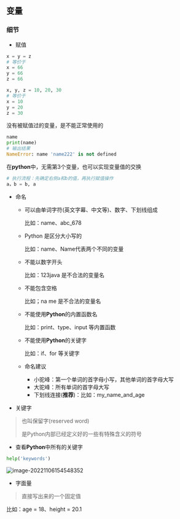 ## 变量

### 细节

* 赋值

```python
x = y = z
# 等价于
x = 66
y = 66
z = 66
```

```python
x, y, z = 10, 20, 30
# 等价于
x = 10
y = 20
z = 30
```

没有被赋值过的变量，是不能正常使用的

```python
name
print(name)
# 输出结果
NameError: name 'name222' is not defined
```

在**python**中，无需第3个变量，也可以实现变量值的交换

```python
# 执行流程：先确定右侧a和b的值，再执行赋值操作
a，b = b, a
```

* 命名
  * 可以由单词字符(英文字幕、中文等)、数字、下划线组成

    比如：name、abc_678
  * Python 是区分大小写的
  
    比如：name、Name代表两个不同的变量
  
  * 不能以数字开头
  
    比如：123java 是不合法的变量名
  
  * 不能包含空格
  
    比如；na me 是不合法的变量名
  
  * 不能使用**Python**的内置函数名
  
    比如：print、type、input 等内置函数
  
  * 不能使用**Python**的关键字
  
    比如：if、for 等关键字
  
  * 命名建议
  
    * 小驼峰：第一个单词的首字母小写，其他单词的首字母大写
    * 大驼峰：所有单词的首字母大写
    * 下划线连接(**推荐**)：比如：my_name_and_age
  
* 关键字

> 也叫保留字(reserved word)
>
> 是Python内部已经定义好的一些有特殊含义的符号

* 查看**Python**中所有的关键字

```python
help('keywords')
```

![image-20221106154548352](/Users/guojie/Notes/Python/images/变量_关键字.png)

* 字面量

> 直接写出来的一个固定值

比如：age = 18、height = 20.1
